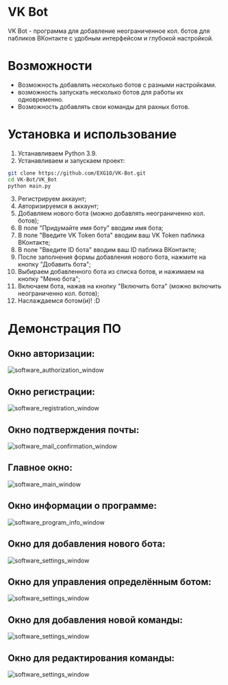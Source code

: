 # VK Bot
VK Bot - программа для добавление неограниченное кол. ботов для пабликов ВКонтакте с удобным интерфейсом и глубокой настройкой.

# Возможности
- Возможность добавлять несколько ботов с разными настройками.
- возможность запускать несколько ботов для работы их одновременно.
- Возможность добавлять свои команды для рахных ботов.

# Установка и использование
1. Устанавливаем Python 3.9.
2. Устанавливаем и запускаем проект:
```sh
git clone https://github.com/EXG1O/VK-Bot.git
cd VK-Bot/VK_Bot
python main.py
```
3. Регистрируем аккаунт;
4. Авторизируемся в аккаунт;
5. Добавляем нового бота (можно добавлять неограниченно кол. ботов);
6. В поле "Придумайте имя боту" вводим имя бота;
7. В поле "Введите VK Token бота" вводим ваш VK Token паблика ВКонтакте;
8. В поле "Введите ID бота" вводим ваш ID паблика ВКонтакте;
9. После заполнения формы добавления нового бота, нажмите на кнопку "Добавить бота";
10. Выбираем добавленного бота из списка ботов, и нажимаем на кнопку "Меню бота";
11. Включаем бота, нажав на кнопку "Включить бота" (можно включить неограниченно кол. ботов);
12. Наслаждаемся ботом(и)! :D

# Демонстрация ПО
## Окно авторизации:
![software_authorization_window](Icons/authorization_window.jpg)
## Окно регистрации:
![software_registration_window](Icons/registration_window.jpg)
## Окно подтверждения почты:
![software_mail_confirmation_window](Icons/mail_confirmation_window.jpg)
## Главное окно:
![software_main_window](Icons/main_window.jpg)
## Окно информации о программе:
![software_program_info_window](Icons/program_info_window.jpg)
## Окно для добавления нового бота:
![software_settings_window](Icons/add_new_user_bot_window.jpg)
## Окно для управления определённым ботом:
![software_settings_window](Icons/user_bot_menu_window.jpg)
## Окно для добавления новой команды:
![software_settings_window](Icons/add_new_user_command_window.jpg)
## Окно для редактирования команды:
![software_settings_window](Icons/edit_user_command_window.jpg)